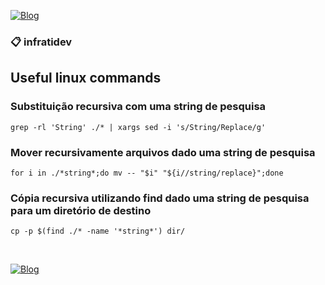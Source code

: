 [![Blog](https://img.shields.io/website?down_color=blue&down_message=infrati.dev&label=Blog&logo=ghost&logoColor=green&style=for-the-badge&up_color=blue&up_message=infrati.dev&url=https%3A%2F%2Finfrati.dev)](https://infrati.dev)

### 📋 infratidev
## Useful linux commands

### Substituição recursiva com uma string de pesquisa

~~~
grep -rl 'String' ./* | xargs sed -i 's/String/Replace/g'
~~~

### Mover recursivamente arquivos dado uma string de pesquisa

~~~
for i in ./*string*;do mv -- "$i" "${i//string/replace}";done
~~~

### Cópia recursiva utilizando find dado uma string de pesquisa para um diretório de destino 

~~~
cp -p $(find ./* -name '*string*') dir/
~~~


<br>

[![Blog](https://img.shields.io/website?down_color=blue&down_message=infrati.dev&label=Blog&logo=ghost&logoColor=green&style=for-the-badge&up_color=blue&up_message=infrati.dev&url=https%3A%2F%2Finfrati.dev)](https://infrati.dev)




